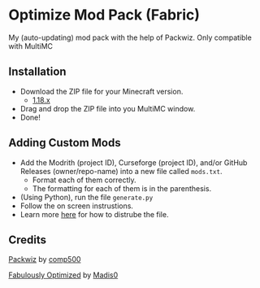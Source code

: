 # Optimize Mod Pack (Fabric)
My (auto-updating) mod pack with the help of Packwiz. Only compatible with MultiMC

## Installation
- Download the ZIP file for your Minecraft version.
  - [1.18.x](../../releases/tag/1.18)
- Drag and drop the ZIP file into you MultiMC window.
- Done!
## Adding Custom Mods
- Add the Modrith (project ID), Curseforge (project ID), and/or GitHub Releases (owner/repo-name) into a new file called `mods.txt`. 
  - Format each of them correctly.
  - The formatting for each of them is in the parenthesis.
- (Using Python), run the file `generate.py`
- Follow the on screen instrustions.
- Learn more [here](https://packwiz.infra.link/tutorials/getting-started/) for how to distrube the file.
## Credits
[Packwiz](https://github.com/comp500/packwiz) by [comp500](https://github.com/comp500)

[Fabulously Optimized](https://github.com/Fabulously-Optimized/fabulously-optimized) by [Madis0](https://github.com/Madis0/fabulously-optimized)
